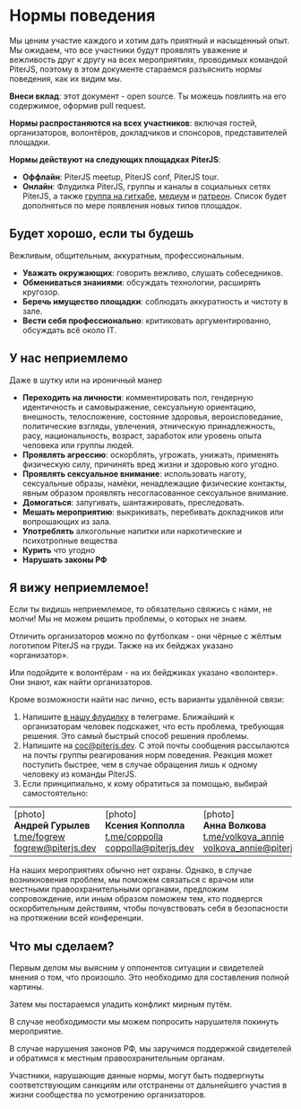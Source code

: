 # **Нормы поведения**

Мы ценим участие каждого и хотим дать приятный и насыщенный опыт. Мы ожидаем, что все участники будут проявлять уважение и вежливость друг к другу на всех мероприятиях, проводимых командой PiterJS, поэтому в этом документе стараемся разъяснить нормы поведения, как их видим мы.

**Внеси вклад**: этот документ - open source. Ты можешь повлиять на его содержимое, оформив pull request.

**Нормы распростаняются на всех участников**: включая гостей, организаторов, волонтёров, докладчиков и спонсоров, представителей площадки.

**Нормы действуют на следующих площадках PiterJS**:

*   **Оффлайн**: PiterJS meetup, PiterJS conf, PiterJS tour.
*   **Онлайн**: Флудилка PiterJS, группы и каналы в социальных сетях PiterJS, а также [группа на гитхабе](https://github.com/piterjs/), [медиум](http://medium.com/piterjs) и [патреон](https://www.patreon.com/piterjs). Список будет дополняться по мере появления новых типов площадок.


## **Будет хорошо, если ты будешь**

Вежливым, общительным, аккуратным, профессиональным.

*   **Уважать окружающих**: говорить вежливо, слушать собеседников.
*   **Обмениваться знаниями**: обсуждать технологии, расширять кругозор.
*   **Беречь имущество площадки**: соблюдать аккуратность и чистоту в зале.
*   **Вести себя профессионально**: критиковать аргументированно, обсуждать всё около IT.


## **У нас неприемлемо**

Даже в шутку или на ироничный манер

*   **Переходить на личности**: комментировать пол, гендерную идентичность и самовыражение, сексуальную ориентацию, внешность, телосложение, состояние здоровья, вероисповедание, политические взгляды, увлечения, этническую принадлежность, расу, национальность, возраст, заработок или уровень опыта человека или группы людей.
*   **Проявлять агрессию**: оскорблять, угрожать, унижать, применять физическую силу, причинять вред жизни и здоровью кого угодно.
*   **Проявлять сексуальное внимание**: использовать наготу, сексуальные образы, намёки, ненадлежащие физические контакты, явным образом проявлять несогласованное сексуальное внимание.
*   **Домогаться**: запугивать, шантажировать, преследовать.
*   **Мешать мероприятию**: выкрикивать, перебивать докладчиков или вопрошающих из зала.
*   **Употреблять** алкогольные напитки или наркотические и психотропные вещества
*   **Курить** что угодно
*   **Нарушать законы РФ**


## **Я вижу неприемлемое!**

Если ты видишь неприемлемое, то обязательно свяжись с нами, не молчи! Мы не можем решить проблемы, о которых не знаем.

Отличить организаторов можно по футболкам - они чёрные с жёлтым логотипом PiterJS на груди. Также на их бейджах указано «организатор».

Или подойдите к волонтёрам - на их бейджиках указано «волонтер». Они знают, как найти организаторов.

Кроме возможности найти нас лично, есть варианты удалённой связи:

1. Напишите [в нашу флудилку](https://t.me/piterjsflood) в телеграме. Ближайший к организаторам человек подскажет, что есть проблема, требующая решения. Это самый быстрый способ решения проблемы.
2. Напишите на [coc@piterjs.dev](mailto:coc@piterjs.dev). С этой почты сообщения рассылаются на почты группы реагирования норм поведения. Реакция может поступить быстрее, чем в случае обращения лишь к одному человеку из команды PiterJS.
3. Если принципиально, к кому обратиться за помощью, выбирай самостоятельно:

<table>
  <tr>
   <td>
[photo]<br>
<strong>Андрей Гурылев</strong><br>
<a href="https://t.me/fogrew">t.me/fogrew</a><br>
<a href="mailto:fogrew@piterjs.dev">fogrew@piterjs.dev</a>
   </td>
   <td>[photo]<br>
<strong>Ксения Копполла</strong><br>
<a href="https://t.me/coppolla">t.me/coppolla</a><br>
<a href="mailto:coppolla@piterjs.dev">coppolla@piterjs.dev</a>
   </td>
   <td>[photo]<br>
<strong>Анна Волкова</strong><br>
<a href="https://t.me/volkova_annie">t.me/volkova_annie</a><br>
<a href="mailto:volkova_annie@piterjs.dev">volkova_annie@piterjs.dev</a>
   </td>
  </tr>
</table>


На наших мероприятиях обычно нет охраны. Однако, в случае возникновения проблем, мы поможем связаться с врачом или местными правоохранительными органами, предложим сопровождение, или иным образом поможем тем, кто подвергся оскорбительным действиям, чтобы почувствовать себя в безопасности на протяжении всей конференции.


## **Что мы сделаем?**

Первым делом мы выясним у оппонентов ситуации и свидетелей мнения о том, что произошло. Это необходимо для составления полной картины.

Затем мы постараемся уладить конфликт мирным путём.

В случае необходимости мы можем попросить нарушителя покинуть мероприятие.

В случае нарушения законов РФ, мы заручимся поддержкой свидетелей и обратимся к местным правоохранительным органам.

Участники, нарушающие данные нормы, могут быть подвергнуты соответствующим санкциям или отстранены от дальнейшего участия в жизни сообщества по усмотрению организаторов.